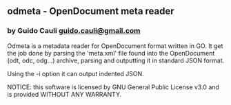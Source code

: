 ## odmeta - OpenDocument meta reader

### by Guido Cauli <guido.cauli@gmail.com>

Odmeta is a metadata reader for OpenDocument format written in GO. 
It get the job done by parsing the 'meta.xml' file found into the OpenDocument (odt, odc, odg...)
archive, parsing and outputting it in standard JSON format.

Using the -i option it can output indented JSON.

NOTICE: this software is licensed by GNU General Public License v3.0 and is provided WITHOUT ANY WARRANTY.

